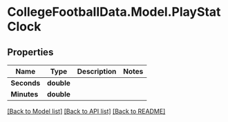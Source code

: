 # CollegeFootballData.Model.PlayStatClock

## Properties

Name | Type | Description | Notes
------------ | ------------- | ------------- | -------------
**Seconds** | **double** |  | 
**Minutes** | **double** |  | 

[[Back to Model list]](../../README.md#documentation-for-models) [[Back to API list]](../../README.md#documentation-for-api-endpoints) [[Back to README]](../../README.md)

